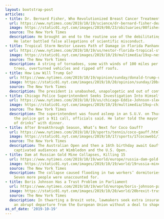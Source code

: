 ```yaml
---
layout: bootstrap-post
articles:
- title: Dr. Bernard Fisher, Who Revolutionized Breast Cancer Treatment, Dies at 101
  url: https://www.nytimes.com/2019/10/19/science/dr-bernard-fisher-dead.html
  image: https://static01.nyt.com/images/2019/08/23/obituaries/00fisher_bernard1/00fisher_bernard1-facebookJumbo.jpg
  source: The New York Times
  description: He brought an end to the routine use of the debilitating radical mastectomy.
    He later battled false allegations of scientific misconduct.
- title: Tropical Storm Nestor Leaves Path of Damage in Florida Panhandle
  url: https://www.nytimes.com/2019/10/19/us/nestor-florida-tropical-storm.html
  image: https://static01.nyt.com/images/2019/10/19/multimedia/19xp-nestor/19xp-nestor-facebookJumbo.jpg
  source: The New York Times
  description: A string of tornadoes, some with winds of 100 miles per hour, uprooted
    trees, overturned vehicles and ripped off roofs.
- title: How Low Will Trump Go?
  url: https://www.nytimes.com/2019/10/19/opinion/sunday/donald-trump-united-states.html
  image: https://static01.nyt.com/images/2019/10/20/opinion/sunday/20bruni/20bruni-facebookJumbo.jpg
  source: The New York Times
  description: The president is unabashed, unapologetic and out of control.
- title: Chicago Police Superintendent Seeks Investigation Into Himself
  url: https://www.nytimes.com/2019/10/19/us/chicago-Eddie-Johnson-sleeping-car.html
  image: https://static01.nyt.com/images/2019/10/19/multimedia/19xp-chicago/19xp-chicago-facebookJumbo.jpg
  source: The New York Times
  description: The superintendent was found asleep in an S.U.V. on Thursday after
    the police got a 911 call, officials said. He later told the mayor he had “a couple
    of drinks” with dinner.
- title: After Breakthrough Season, What’s Next for Coco Gauff?
  url: https://www.nytimes.com/2019/10/19/sports/tennis/coco-gauff.html
  image: https://static01.nyt.com/images/2019/10/17/sports/17cocoweb1/17cocoweb1-facebookJumbo.jpg
  source: The New York Times
  description: The Australian Open and then a 16th birthday await Gauff, who has already
    captivated audiences at Wimbledon and the U.S. Open.
- title: Dam at Russian Gold Mine Collapses, Killing 15
  url: https://www.nytimes.com/2019/10/19/world/europe/russia-dam-gold-mine-collapse.html
  image: https://static01.nyt.com/images/2019/10/19/world/19russia-mine/19russia-mine-facebookJumbo.jpg
  source: The New York Times
  description: The collapse caused flooding in two workers’ dormitories in Siberia.
    Seven more people were unaccounted for.
- title: Boris Johnson Has a Trust Problem in Parliament
  url: https://www.nytimes.com/2019/10/19/world/europe/boris-johnson-parliament.html
  image: https://static01.nyt.com/images/2019/10/20/world/20brexit-trust/19brexit-trust-facebookJumbo.jpg
  source: The New York Times
  description: In thwarting a Brexit vote, lawmakers seek extra insurance against
    an abrupt departure from the European Union without a deal to shape future relations.
as_of_date: '2019-10-19'
---
```


